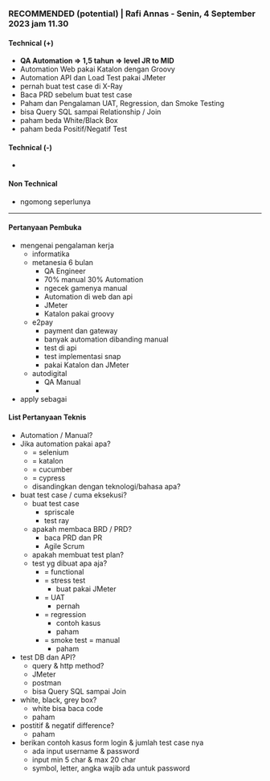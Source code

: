 ### **RECOMMENDED (potential)** | Rafi Annas - Senin, 4 September 2023 jam 11.30

#### Technical (+) 

- **QA Automation => 1,5 tahun => level JR to MID**  
- Automation Web pakai Katalon dengan Groovy
- Automation API dan Load Test pakai JMeter
- pernah buat test case di X-Ray
- Baca PRD sebelum buat test case
- Paham dan Pengalaman UAT, Regression, dan Smoke Testing
- bisa Query SQL sampai Relationship / Join
- paham beda White/Black Box
- paham beda Positif/Negatif Test

#### Technical (-)  

- 

#### Non Technical  

- ngomong seperlunya

---

#### Pertanyaan Pembuka

- mengenai pengalaman kerja  
	- informatika
	- metanesia 6 bulan
		- QA Engineer
		- 70% manual 30% Automation
		- ngecek gamenya manual
		- Automation di web dan api
		- JMeter
		- Katalon pakai groovy
	- e2pay
		- payment dan gateway
		- banyak automation dibanding manual
		- test di api
		- test implementasi snap
		- pakai Katalon dan JMeter
	- autodigital
		- QA Manual
		- 
- apply sebagai


#### List Pertanyaan Teknis

- Automation / Manual?  
- Jika automation pakai apa?
	- = selenium
	- = katalon
	- = cucumber
	- = cypress
	- disandingkan dengan teknologi/bahasa apa?
- buat test case / cuma eksekusi?
	- buat test case
		- spriscale
		- test ray
	- apakah membaca BRD / PRD?
		- baca PRD dan PR
		- Agile Scrum
	- apakah membuat test plan?
	- test yg dibuat apa aja?
		- = functional
		- = stress test
			- buat pakai JMeter
		- = UAT
			- pernah
		- = regression
			- contoh kasus
			- paham
		- = smoke test = manual
			- paham
- test DB dan API?
	- query & http method?
	- JMeter
	- postman
	- bisa Query SQL sampai Join
- white, black, grey box?
	- white bisa baca code
	- paham
- postitif & negatif difference?
	- paham
- berikan contoh kasus form login & jumlah test case nya
	- ada input username & password
	- input min 5 char & max 20 char
	- symbol, letter, angka wajib ada untuk password